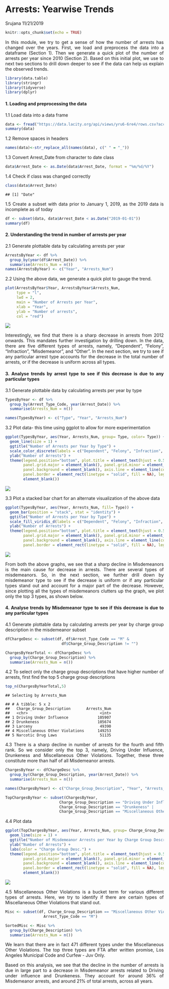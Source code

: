 Arrests: Yearwise Trends
================
Srujana
11/21/2019

<style>
body {
text-align: justify}
</style>

``` r
knitr::opts_chunk$set(echo = TRUE)
```

In this module, we try to get a sense of how the number of arrests has
changed over the years. First, we load and preprocess the data into a
dataframe (Section 1). Then we generate a quick plot of the number of
arrests per year since 2010 (Section 2). Based on this initial plot, we
use to next two sections to drill down deeper to see if the data can
help us explain the observed trends.

``` r
library(data.table)
library(stringr)
library(tidyverse)
library(dplyr)
```

#### 1\. Loading and preprocessing the data

1.1 Load data into a data
frame

``` r
data <- fread("https://data.lacity.org/api/views/yru6-6re4/rows.csv?accessType=DOWNLOAD")
summary(data)
```

1.2 Remove spaces in headers

``` r
names(data)<-str_replace_all(names(data), c(" " = "_")) 
```

1.3 Convert Arrest\_Date from character to date class

``` r
data$Arrest_Date <- as.Date(data$Arrest_Date, format = "%m/%d/%Y") 
```

1.4 Check if class was changed correctly

``` r
class(data$Arrest_Date) 
```

    ## [1] "Date"

1.5 Create a subset with data prior to January 1, 2019, as the 2019 data
is incomplete as of today

``` r
df <- subset(data, data$Arrest_Date < as.Date("2019-01-01")) 
summary(df)
```

#### 2\. Understanding the trend in number of arrests per year

2.1 Generate plottable data by calculating arrests per year

``` r
ArrestsByYear <- df %>% 
  group_by(year(df$Arrest_Date)) %>% 
  summarise(Arrests_Num = n()) 
names(ArrestsByYear) <- c("Year", "Arrests_Num")
```

2.2 Using the above data, we generate a quick plot to gauge the trend.

``` r
plot(ArrestsByYear$Year, ArrestsByYear$Arrests_Num, 
     type = "l", 
     lwd = 2, 
     main = "Number of Arrests per Year", 
     xlab = "Year", 
     ylab = "Number of arrests",
     col = "red")
```

![](Arrests_Yearwise_Trends_files/figure-gfm/unnamed-chunk-8-1.png)<!-- -->

Interestingly, we find that there is a sharp decrease in arrests from
2012 onwards. This mandates further investigation by drilling down. In
the data, there are five different types of arrests, namely,
“Dependent”, “Felony”, “Infraction”, “Misdemeanor”, and “Other”. In
the next section, we try to see if any particular arrest type accounts
for the decrease in the total number of arrests, or if the decrease is
uniform across all
types.

#### 3\. Analyse trends by arrest type to see if this decrease is due to any particular types

3.1 Generate plottable data by calculating arrests per year by type

``` r
TypesByYear <- df %>%
  group_by(Arrest_Type_Code, year(Arrest_Date)) %>%
  summarise(Arrests_Num = n())

names(TypesByYear) <- c("Type", "Year", "Arrests_Num")
```

3.2 Plot data- this time using ggplot to allow for more experimentation

``` r
ggplot(TypesByYear, aes(Year, Arrests_Num, group= Type, color= Type)) + 
  geom_line(size = 1) +
  ggtitle("Number of Arrests per Year by Type") +
  scale_color_discrete(labels = c("Dependent", "Felony", "Infraction", "Misdemeanor", "Other")) +
  ylab("Number of Arrests") +
  theme(legend.position="bottom", plot.title = element_text(hjust = 0.5), 
        panel.grid.major = element_blank(), panel.grid.minor = element_blank(),
        panel.background = element_blank(), axis.line = element_line(colour ="black"),
        panel.border = element_rect(linetype = "solid", fill = NA), legend.key =
        element_blank())
```

![](Arrests_Yearwise_Trends_files/figure-gfm/unnamed-chunk-10-1.png)<!-- -->

3.3 Plot a stacked bar chart for an alternate visualization of the above
data

``` r
ggplot(TypesByYear, aes(Year, Arrests_Num, fill= Type)) + 
  geom_bar(position = "stack", stat = "identity") +
  ggtitle("Number of Arrests per Year by Type") +
  scale_fill_viridis_d(labels = c("Dependent", "Felony", "Infraction", "Misdemeanor", "Other")) +
  ylab("Number of Arrests") +
  theme(legend.position="bottom", plot.title = element_text(hjust = 0.5), 
        panel.grid.major = element_blank(), panel.grid.minor = element_blank(),
        panel.background = element_blank(), axis.line = element_line(colour = "black"),
        panel.border = element_rect(linetype = "solid", fill = NA), legend.key = element_blank())
```

![](Arrests_Yearwise_Trends_files/figure-gfm/unnamed-chunk-11-1.png)<!-- -->

From both the above graphs, we see that a sharp decline in Misdemeanors
is the main cause for decrease in arrests. There are several types of
misdemeanors. So, in the next section, we further drill down by
misdemeanor type to see if the decrease is uniform or if any particular
types stand out and account for a major part of the decrease. However,
since plotting all the types of misdemeanors clutters up the graph, we
plot only the top 3 types, as shown
below.

#### 4\. Analyse trends by Misdemeanor type to see if this decrease is due to any particular types

4.1 Generate plottable data by calculating arrests per year by charge
group description in the misdemeanor subset

``` r
dfChargeDesc <- subset(df, df$Arrest_Type_Code == "M" & 
                         df$Charge_Group_Description != "")

ChargesByYearTotal <- dfChargeDesc %>%
  group_by(Charge_Group_Description) %>%
  summarise(Arrests_Num = n())
```

4.2 To select only the charge group descriptions that have higher number
of arrests, first find the top 5 charge group descriptions

``` r
top_n(ChargesByYearTotal,5)
```

    ## Selecting by Arrests_Num

    ## # A tibble: 5 x 2
    ##   Charge_Group_Description       Arrests_Num
    ##   <chr>                                <int>
    ## 1 Driving Under Influence             105907
    ## 2 Drunkeness                          105674
    ## 3 Larceny                              49390
    ## 4 Miscellaneous Other Violations      149253
    ## 5 Narcotic Drug Laws                   51135

4.3 There is a sharp decline in number of arrests for the fourth and
fifth rank. So we consider only the top 3, namely, Driving Under
Influence, Drunkeness and Miscellaneous Other Violations. Together,
these three constitute more than half of all Misdemeanor arrests.

``` r
ChargesByYear <- dfChargeDesc %>%
  group_by(Charge_Group_Description, year(Arrest_Date)) %>%
  summarise(Arrests_Num = n())

names(ChargesByYear) <- c("Charge_Group_Description", "Year", "Arrests_Num")

TopChargesByYear <- subset(ChargesByYear, 
                        Charge_Group_Description == "Driving Under Influence" |
                        Charge_Group_Description == "Drunkeness" |
                        Charge_Group_Description == "Miscellaneous Other Violations")
```

4.4 Plot
data

``` r
ggplot(TopChargesByYear, aes(Year, Arrests_Num, group= Charge_Group_Description, color= Charge_Group_Description)) + 
  geom_line(size = 1) +
  ggtitle("Number of Misdemeanor Arrests per Year by Charge Group Description") +
  ylab("Number of Arrests") +
  labs(color = "Charge Group Desc.") +
  theme(legend.position="bottom", plot.title = element_text(hjust = 0.5), 
        panel.grid.major = element_blank(), panel.grid.minor = element_blank(),
        panel.background = element_blank(), axis.line = element_line(colour ="black"),
        panel.border = element_rect(linetype = "solid", fill = NA), legend.key =
        element_blank())
```

![](Arrests_Yearwise_Trends_files/figure-gfm/unnamed-chunk-15-1.png)<!-- -->

4.5 Miscellaneous Other Violations is a bucket term for various
different types of arrests. Here, we try to identify if there are
certain types of Miscellaneous Other Violations that stand
out.

``` r
Misc <- subset(df, Charge_Group_Description == "Miscellaneous Other Violations" &
                 Arrest_Type_Code == "M")

SortedMisc <- Misc %>%
  group_by(Charge_Description) %>%
  summarise(Arrests_Num = n())
```

We learn that there are in fact 471 different types under the
Miscellaneous Other Violations. The top three types are FTA after
written promise, Los Angeles Municipal Code and Curfew - Juv Only.

Based on this analysis, we see that the decline in the number of arrests
is due in large part to a decrease in Misdemeanor arrests related to
Driving under influence and Drunkeness. They account for around 36% of
Misdemeanor arrests, and around 21% of total arrests, across all years.
